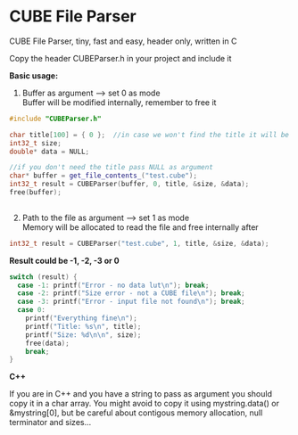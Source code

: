 
# CUBE File Parser
CUBE File Parser, tiny, fast and easy, header only, written in C

Copy the header CUBEParser.h in your project and include it  

**Basic usage:**

1) Buffer as argument --> set 0 as mode  
Buffer will be modified internally, remember to free it
```c++
#include "CUBEParser.h"

char title[100] = { 0 };  //in case we won't find the title it will be ""
int32_t size;
double* data = NULL;

//if you don't need the title pass NULL as argument
char* buffer = get_file_contents_("test.cube");
int32_t result = CUBEParser(buffer, 0, title, &size, &data);
free(buffer);
	
```
2) Path to the file as argument --> set 1 as mode  
Memory will be allocated to read the file and free internally after
```c++
int32_t result = CUBEParser("test.cube", 1, title, &size, &data);
```

**Result could be -1, -2, -3 or 0**

```c++
switch (result) {
  case -1: printf("Error - no data lut\n"); break;
  case -2: printf("Size error - not a CUBE file\n"); break;
  case -3: printf("Error - input file not found\n"); break;
  case 0:
    printf("Everything fine\n");
    printf("Title: %s\n", title);
    printf("Size: %d\n\n", size);
    free(data);
    break;
}
```

  
**C++**  

If you are in C++ and you have a string to pass as argument you should copy it in a char array.
You might avoid to copy it using mystring.data() or &mystring[0], but be careful about contigous memory allocation, null terminator and sizes...





